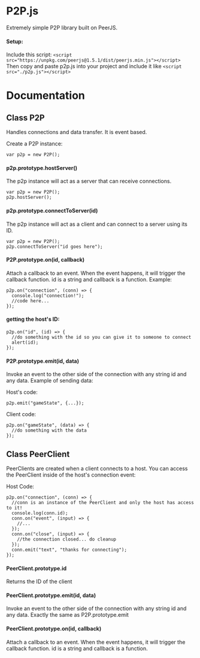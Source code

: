 # P2P.js
Extremely simple P2P library built on PeerJS.


#### Setup:
Include this script: 
`<script src="https://unpkg.com/peerjs@1.5.1/dist/peerjs.min.js"></script> `
Then copy and paste p2p.js into your project and include it like `<script src="./p2p.js"></script>`

# Documentation

## Class P2P
Handles connections and data transfer. It is event based. 

Create a P2P instance:

```var p2p = new P2P();```

#### p2p.prototype.hostServer()
The p2p instance will act as a server that can receive connections.

```
var p2p = new P2P();
p2p.hostServer();
```

#### p2p.prototype.connectToServer(id)
The p2p instance will act as a client and can connect to a server using its ID.
```
var p2p = new P2P();
p2p.connectToServer("id goes here");
```

#### P2P.prototype.on(id, callback)
Attach a callback to an event. When the event happens, it will trigger the callback function. id is a string and callback is a function.
Example:

```
p2p.on("connection", (conn) => {
  console.log("connection!");
  //code here...
});
```

#### getting the host's ID:
```
p2p.on("id", (id) => {
  //do something with the id so you can give it to someone to connect
  alert(id);
});
```

#### P2P.prototype.emit(id, data)
Invoke an event to the other side of the connection with any string id and any data. 
Example of sending data:

Host's code:
```
p2p.emit("gameState", {...});
```

Client code:
```
p2p.on("gameState", (data) => {
  //do something with the data
});
```

## Class PeerClient
PeerClients are created when a client connects to a host. You can access the PeerClient inside of the host's connection event:

Host Code:
```
p2p.on("connection", (conn) => {
  //conn is an instance of the PeerClient and only the host has access to it!
  console.log(conn.id);
  conn.on("event", (input) => {
    //...
  }); 
  conn.on("close", (input) => {
    //the connection closed... do cleanup
  }); 
  conn.emit("text", "thanks for connecting");
});
```

#### PeerClient.prototype.id
Returns the ID of the client

#### PeerClient.prototype.emit(id, data)
Invoke an event to the other side of the connection with any string id and any data. Exactly the same as P2P.prototype.emit

#### PeerClient.prototype.on(id, callback)
Attach a callback to an event. When the event happens, it will trigger the callback function. id is a string and callback is a function.
